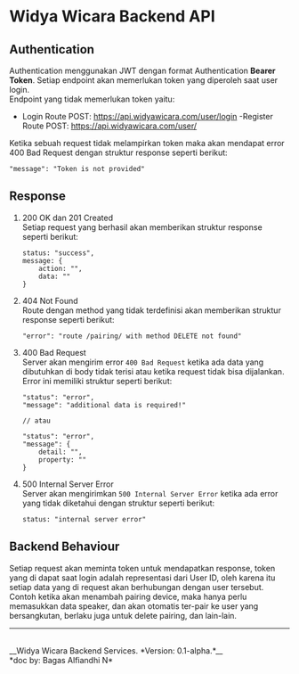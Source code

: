 # Widya Wicara Backend API

## Authentication
Authentication menggunakan JWT dengan format Authentication **Bearer Token**. Setiap endpoint akan memerlukan token yang diperoleh saat user login. <br /> 
Endpoint yang tidak memerlukan token yaitu:
- Login Route
	POST: https://api.widyawicara.com/user/login
-Register Route
	POST: https://api.widyawicara.com/user/

Ketika sebuah request tidak melampirkan token maka akan mendapat error 400 Bad Request dengan struktur response seperti berikut:

    "message": "Token is not provided"

## Response
1. 200 OK dan 201 Created <br />
Setiap request yang berhasil akan memberikan struktur response seperti berikut:
	```
	status: "success",
    message: {
        action: "",
        data: ""
    }
    ```

2. 404 Not Found <br />
Route dengan method yang tidak terdefinisi akan memberikan struktur response seperti berikut:
	```
    "error": "route /pairing/ with method DELETE not found"
    ```

3. 400 Bad Request <br />
Server akan mengirim error `400 Bad Request` ketika ada data yang dibutuhkan di body tidak terisi atau ketika request tidak bisa dijalankan. Error ini memiliki struktur seperti berikut:
    ```
	"status": "error",
    "message": "additional data is required!"
    
    // atau
    
    "status": "error",
    "message": {
        detail: "",
        property: ""
    }
    ````

4. 500 Internal Server Error <br /> 
Server akan mengirimkan `500 Internal Server Error` ketika ada error yang tidak diketahui dengan struktur seperti berikut:
    ```
    status: "internal server error"
    ````

## Backend Behaviour
Setiap request akan meminta token untuk mendapatkan response, token yang di dapat saat login adalah representasi dari User ID, oleh karena itu setiap data yang di request akan berhubungan dengan user tersebut. Contoh ketika akan menambah pairing device, maka hanya perlu memasukkan data speaker, dan akan otomatis ter-pair ke user yang bersangkutan, berlaku juga untuk delete pairing, dan lain-lain.
<br />
- - -
<br /> 
__Widya Wicara Backend Services. *Version: 0.1-alpha.*__ <br /> 
*doc by: Bagas Alfiandhi N*